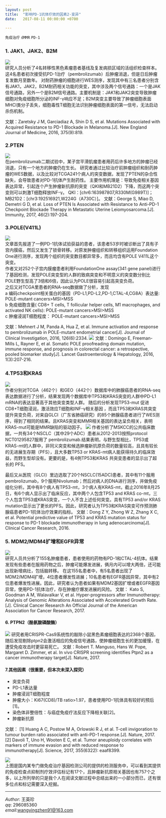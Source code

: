 ```yaml
---
layout: post  
title:  "影响PD-1抗体疗效的因素2-变异"  
date:   2017-08-11 00:00:00 +0700  

---
```


`免疫治疗` `dMMR` `PD-1` 

### 1. JAK1、JAK2、B2M
![](http://note.youdao.com/yws/api/personal/file/14EE12444C63429E89B8C28E2F665854?method=download&shareKey=b5e92fe58d3cfb7b52df384f0ea37730)  
研究人员分析了4名转移性黑色素瘤患者基线及复发病损区域的活组织检查样本。这4名患者初次接受抗PD-1治疗（pembrolizumab）后肿瘤消退，但是日后肿瘤复发数月至数年。
对耐药肿瘤的细胞进行WES测序，发现其中有三名患者分别含有JAK1，JAK2，B2M耐药相关功能的突变，其中涉及两个信号通路：一个是JAK信号通路，另外一个是B2M信号通路。主要机制是：JAK1和JAK2突变导致肿瘤细胞对免疫细胞所分泌的INF-γ响应不足；B2M突变主要导致了肿瘤细胞表面MHCⅠ类分子丢失，细胞毒性T细胞无法识别肿瘤细胞表面的第一信号，无法启动杀伤机制。

文献：Zaretsky J M, Garciadiaz A, Shin D S, et al. Mutations Associated with Acquired Resistance to PD-1 Blockade in Melanoma.[J]. New England Journal of Medicine, 2016, 375(9):819.
### 2.PTEN
![](http://note.youdao.com/yws/api/personal/file/0028AB054A584BDB946A0CCC641917BF?method=download&shareKey=f6eca5b567269994a5370563ccb63a37)  
在pembrolizumab二期试验中，某子宫平滑肌瘤患者用药后许多地方的肿瘤已经消退，只有一个地方的肿瘤仍在生长。
研究者通过比较治疗前肿瘤组织和耐药肿瘤的WES数据，以及比较对TCGA241个病人的突变数据，发现了PTEN的杂合性缺失，会导致患者对PD-1抗体产生耐药性。
主要作用机理是：导致免疫相关基因表达异常，引起连个产生肿瘤新抗原的突变（QKI和MB21D2）下降，而这两个突变则可以刺激T细胞释放INF-γ。
QKI：[chr6:163987807,R330M(G989T)]；
MB21D2：[chr3:192516921,W224G（A730C）]。
文献：George S, Miao D, Demetri G D, et al. Loss of PTEN Is Associated with Resistance to Anti-PD-1 Checkpoint Blockade Therapy in Metastatic Uterine Leiomyosarcoma.[J]. Immunity, 2017, 46(2):197-204.
### 3.POLE(V411L)
![](http://note.youdao.com/yws/api/personal/file/18DEA45ECEBB4AFDB519F93396C1B2A7?method=download&shareKey=5e121551eaf04dd8463b357d05bd18b3)  
文章首先报道了一例PD-1抗体试验获益的患者，该患者53岁时被诊断出了具有子宫内膜癌，然后又发生了锁骨转移。对原发肿瘤组织和转移组织运用Foundation One进行测序，发现两个组织的突变数目都异常多，而且均含有POLE V411L这个突变。  
作者又对252个子宫内膜瘤患者利用FoundationOne assay(341 gene panel)进行了基因检测，发现POLE突变型的人群的致病突变和不明意义的突变数分别比POLE野生型高了3倍和6倍，因此认为POLE很容易引起高突变负荷。  
之后又对TCGA里患者的RNA-seq数据做了分析，发现   
a 编码checkpoint相关蛋白的基因（PD-L1,PD-L2,PD-1,CTAL-4,CG8A）表达量:  POLE-mutant cancers>MSI>MSS  
b 免疫细胞含量( CD8+ T cells, T follicular helper cells, M1 macrophages, and activated NK cells): POLE-mutant   cancers>MSI>MSS  
c 肿瘤浸润T细胞程度： POLE-mutant cancers>MSI>MSS  

文献：Mehnert J M, Panda A, Hua Z, et al. Immune activation and response to pembrolizumab in POLE-mutant endometrial cancer[J]. Journal of Clinical Investigation, 2016, 126(6):2334.
![](http://note.youdao.com/yws/api/personal/file/5C28CE03BAE2478685E8F0C94D1AB391?method=download&shareKey=b545280feb43ca444749e3ca2168324b)
文献：Domingo E, Freeman-Mills L, Rayner E, et al. Somatic POLE proofreading domain mutation, immune response, and prognosis in colorectal cancer: a retrospective, pooled biomarker study[J]. Lancet Gastroenterology & Hepatology, 2016, 1(3):207-216.

### 4.TP53和KRAS
![](http://note.youdao.com/yws/api/personal/file/2DB274C33D0B4DDA8528C834F31BB697?method=download&shareKey=51908f37a9131245ef269bfad1884623)  
作者分别对TCGA（462个）和GEO（442个）数据库中的肺腺癌患者的RNA-seq表达数据进行了分析，结果发现两个数据库中TP53和KRAS突变的人群中PD-L1 mRNA的表达显著高于其他突变类型人群。
随后的分析发现TP53-mut 促进CD8+T细胞浸润，激活效应T细胞和INF-γ相关基因 ，而且TP53和KRAS共突变提升突变负荷，对来自GLCI（广东省肺癌研究）的85个肺腺癌患者进行了WES测序，得到了相同的结果。且KRAS突变和MMR相关基因的表达呈负相关，表明KRAS-mut可能是MMR缺陷的驱动因子。
![](http://note.youdao.com/yws/api/personal/file/CD7A2071C9CA48A482658EE2A1B3A062?method=download&shareKey=f3501f6c899f0c585c00aaea1e9aba59)
作者分析了MSKCC的公共临床数据，一共有34个NSCLC（其中29个ADC）患者从2012-2013按照protocol NCT01295827服用了 pembrolizumab.结果表明，与野生型相比，TP53或KRAS-mt的人群中，非同义突变和候选肿瘤新抗原负荷的数量较高，且具有较长的无进展生存期（PFS），且大多数TP53 or KRAS-mt病人能获得持久的临床效益，而野生型却没有。更要的是，有4例TP53和KRAS 共突变患者的显示出了超长的 PFS。

最后又从医院（GLCI）里边选取了20个NSCLC(15ADC)患者，其中有11个服用 pembrolizumab，9个服用Nivolumab；然后对病人的DNA进行测序，并做免疫组化分析。其中有8个病人有TP53-mt，3个病人有KRAS-mt，截止2016年8月25日，有6个病人显示出了临床反应，其中两个人包含TP53 and KRAS co-mt，三个人包含TP53或KRAS突变，一个人不含上述任何突变。具有TP53 and/or KRAS mutation显示出了更长的PFS。因此，研究者认为TP53和KRAS突变可作预测肺腺癌患者PD-1抗体治疗效果的指标。
文献：Dong Z Y, Zhong W Z, Zhang X C, et al. Potential predictive value of TP53 and KRAS mutation status for response to PD-1 blockade immunotherapy in lung adenocarcinoma[J]. Clinical Cancer Research, 2016.

### 5. MDM2/MDM4扩增和EGFR异常
![](http://note.youdao.com/yws/api/personal/file/5BC7EF28F3DA49B7A1F727836F763085?method=download&shareKey=4eb65db0a5cda481bf0a34fe09865898)  
研究人员共分析了155名肿瘤患者，患者使用的药物有PD-1和CTAL-4抗体。结果发现有些患者在服用药物之后，肿瘤可能爆发进展，俩月内可以增大两倍，还可能出现新增病灶，包括脑转移。
在这155名患者中，有5名患者出现了MDM2/MDM4扩增，4位患者爆发性进展；10名患者有EGFR基因异常，其中有2位患者爆发性进展。因此，研究者认为患者如果有MDM2基因扩增或者EGFR基因异常，使用PD-1抗体治疗，存在肿瘤疗爆发进展的风险。
文献： Kato S, Goodman A M, Walavalkar V, et al. Hyper-progressors after Immunotherapy: Analysis of Genomic Alterations Associated with Accelerated Growth Rate.[J]. Clinical Cancer Research An Official Journal of the American Association for Cancer Research, 2017.

#### 6. PTPN2（酪氨酸磷酸酶）
![](http://note.youdao.com/yws/api/personal/file/D04366FD3AEB421E83D5B05A5F82C3EB?method=download&shareKey=fd43a9ad886d15ed8e998637c8a5e35c)
研究者用CRISPR-Cas9系统性的敲除小鼠黑色素瘤细胞表达的2368个基因，随后发现剔除ptpn2会激活相应的免疫信号通路，使肿瘤细胞生长的更加缓慢，在遭受免疫攻击时更容易死亡。
文献：Robert T. Manguso, Hans W. Pope, Margaret D. Zimmer, et al. In vivo CRISPR screening identifies Ptpn2 as a cancer immunotherapy target[J]. Nature, 2017.

#### 7.其他因素（很重要，但本次未深入探究）
- 突变负荷
- PD-L1表达量
- 肿瘤浸润T细胞程度
- 肿瘤大小：Ki67(CD8)/TB ratio>1.97，患者使用PD-1抗体具有较好的预后[1]。
- 染色体非整倍性：与癌症免疫疗法反应下降相关联[2]。
- 肿瘤新抗原

文献： [1] Huang A C, Postow M A, Orlowski R J, et al. T-cell invigoration to tumour burden ratio associated with anti-PD-1 response.[J]. Nature, 2017.  
[2] Davoli T, Uno H, Wooten E C, et al. Tumor aneuploidy correlates with markers of immune evasion and with reduced response to immunotherapy[J]. Science, 2017, 355(6322): eaaf8399.

![](http://note.youdao.com/yws/api/personal/file/EB05647DC6454100ACB744751267BEFB?method=download&shareKey=aae8d322b2a155b94bd6a43e96115372)  
上图是国内某专门做免疫治疗基因检测公司的提供的检测服务中，可以看到其提供的免疫检查点抑制剂疗效评估标记有17个，且肿瘤新抗原相关基因也有757个之多，以上所列举的只是我个人在阅读文献过程中总结出来的一小部分而已，还有很多位点和标记需要深入挖掘。

-------------
*Author*: 王英珍   
*qq*: 296085360  
*email*:wangyingzhen91@163.com  